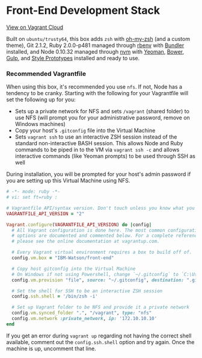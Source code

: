 # Front-End Development Stack

[View on Vagrant Cloud](https://vagrantcloud.com/IBM-Watson/boxes/front-end)

Built on `ubuntu/trusty64`, this box adds `zsh` with [oh-my-zsh](https://github.com/robbyrussell/oh-my-zsh) (and a custom theme), Git 2.1.2, Ruby 2.0.0-p481 managed through [rbenv](http://rbenv.org/) with [Bundler](http://bundler.io/) installed, and Node 0.10.32 managed through [nvm](https://github.com/creationix/nvm) with [Yeoman](http://yeoman.io/), [Bower](http://bower.io/), [Gulp](http://gulpjs.com/), and [Style Prototypes](https://github.com/north/generator-style-prototype) installed and ready to use.

### Recommended Vagrantfile

When using this box, it's recommended you use `nfs`. If not, Node has a tendency to be cranky. Starting with the following for your Vagrantfile will set the following up for you:

* Sets up a private network for NFS and sets `/vagrant` (shared folder) to use NFS (will prompt you for your administrative password, remove on Windows machines)
* Copy your host's `.gitconfig` file into the Virtual Machine
* Sets `vagrant ssh` to use an interactive ZSH session instead of the standard non-interactive BASH session. This allows Node and Ruby commands to be piped in to the VM via `vagrant ssh -c` and allows interactive commands (like Yeoman prompts) to be used through SSH as well

During installation, you will be prompted for your host's admin password if you are setting up this Virtual Machine using NFS.

```ruby
# -*- mode: ruby -*-
# vi: set ft=ruby :

# Vagrantfile API/syntax version. Don't touch unless you know what you're doing!
VAGRANTFILE_API_VERSION = "2"

Vagrant.configure(VAGRANTFILE_API_VERSION) do |config|
  # All Vagrant configuration is done here. The most common configuration
  # options are documented and commented below. For a complete reference,
  # please see the online documentation at vagrantup.com.

  # Every Vagrant virtual environment requires a box to build off of.
  config.vm.box = "IBM-Watson/front-end"

  # Copy host gitconfig into the Virtual Machine
  # On Windows if not using Powershell, change `~/.gitconfig` to `C:\Users\$USER` with $USER being your user name
  config.vm.provision "file", source: "~/.gitconfig", destination: ".gitconfig"

  # Set the shell for SSH to be an interactive ZSH session
  config.ssh.shell = '/bin/zsh -i'

  # Set up Vagrant folder to be NFS and provide it a private network
  config.vm.synced_folder ".", "/vagrant", type: "nfs"
  config.vm.network :private_network, ip: '172.10.10.10'
end
```

If you get an error during `vagrant up` regarding not having the correct shell available, comment out the `config.ssh.shell` option and try again. Once the machine is up, uncomment that line.